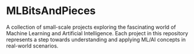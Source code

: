 # MLBitsAndPieces
A collection of small-scale projects exploring the fascinating world of Machine Learning and Artificial Intelligence. Each project in this repository represents a step towards understanding and applying ML/AI concepts in real-world scenarios.
